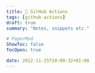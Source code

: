 ```yaml
---
title: 🎸 GitHub Actions
tags: [github-actions]
draft: true
summary: "Notes, snippets etc."

# PaperMod
ShowToc: false
TocOpen: true

date: 2022-11-25T20:09:32+01:00
---
```

